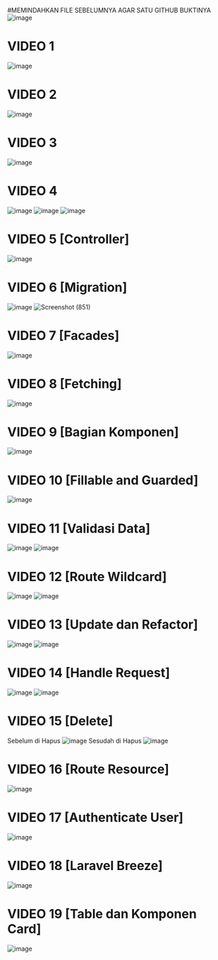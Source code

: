 #MEMINDAHKAN FILE SEBELUMNYA AGAR SATU GITHUB BUKTINYA
![image](https://github.com/user-attachments/assets/975cfbc9-2c92-4bfd-9a3a-336ef1e52a28)


# VIDEO 1
![image](https://github.com/user-attachments/assets/ec75becd-ba0d-4cb1-bc0d-62d0e5846089)
# VIDEO 2
![image](https://github.com/user-attachments/assets/01aea7ea-2392-4c94-804b-8d3ca5b50e59)
# VIDEO 3
![image](https://github.com/user-attachments/assets/227672da-c22f-4306-8e04-d2125811e384)
# VIDEO 4
![image](https://github.com/user-attachments/assets/b0e93358-1302-4546-bd33-dc956f524290)
![image](https://github.com/user-attachments/assets/11a85f0a-7109-43c5-970f-e82d16336dde)
![image](https://github.com/user-attachments/assets/5da8743c-0d0c-42ba-8d60-6c56e266e3c0)
# VIDEO 5 [Controller]
![image](https://github.com/user-attachments/assets/14c04d34-1f8a-4c10-a561-d18bc0032b5f)
# VIDEO 6 [Migration]
![image](https://github.com/user-attachments/assets/7248d9c2-a4eb-4dc1-81e0-c373779d097c)
![Screenshot (851)](https://github.com/user-attachments/assets/3613a10e-64b7-4b32-b443-57036266f304)
# VIDEO 7 [Facades]
![image](https://github.com/user-attachments/assets/9965e8e5-6ef8-4c1e-a325-6af3809a31fa)
# VIDEO 8 [Fetching] 
![image](https://github.com/user-attachments/assets/a83851ad-69f6-45b7-a796-0b8267c78118)
# VIDEO 9 [Bagian Komponen]
![image](https://github.com/user-attachments/assets/dfacbd8b-11b2-42a3-9815-a2f5ac44f284)
# VIDEO 10 [Fillable and Guarded]
![image](https://github.com/user-attachments/assets/89d8d339-838c-485a-bedb-0a3a96d4c592)
# VIDEO 11 [Validasi Data]
![image](https://github.com/user-attachments/assets/268bab9d-8f0f-4fb6-810a-c45f76552087)
![image](https://github.com/user-attachments/assets/ff7e700c-7270-43a4-87ea-1d0ebc1fa352)
# VIDEO 12 [Route Wildcard]
![image](https://github.com/user-attachments/assets/79f2a4aa-3c98-4034-8386-6a9ac6d67ebe)
![image](https://github.com/user-attachments/assets/4b5ea605-7e48-404d-bbc3-3d1a90768bdb)
# VIDEO 13 [Update dan Refactor]
![image](https://github.com/user-attachments/assets/399d8d18-41d1-4866-ad02-34b15afd1729)
![image](https://github.com/user-attachments/assets/4ab9bb68-a149-4fc7-846d-1c136ee08ee9)
# VIDEO 14 [Handle Request]
![image](https://github.com/user-attachments/assets/84f69239-22fe-466a-93bd-47dcd4996369)
![image](https://github.com/user-attachments/assets/bb9b9bfe-ac76-4c52-bb30-36866807dd21)
# VIDEO 15 [Delete]
Sebelum di Hapus
![image](https://github.com/user-attachments/assets/f688f566-eb8e-4198-a246-8a33cc9fabc3)
Sesudah di Hapus
![image](https://github.com/user-attachments/assets/04927b5d-4219-4b52-ae70-b8fddec8d551)
# VIDEO 16 [Route Resource]
![image](https://github.com/user-attachments/assets/0e7ee300-8874-440d-a864-2cd1d80d65d1)
# VIDEO 17 [Authenticate User]
![image](https://github.com/user-attachments/assets/6a7a08a8-1853-4426-9ca5-2088e00d1ccf)
# VIDEO 18 [Laravel Breeze]
![image](https://github.com/user-attachments/assets/cb656ed9-f7c2-4fb1-aa46-84d4cbb6fccf)
# VIDEO 19 [Table dan Komponen Card]
![image](https://github.com/user-attachments/assets/d152d9ba-64ba-491e-a421-93108fbffc17)


















